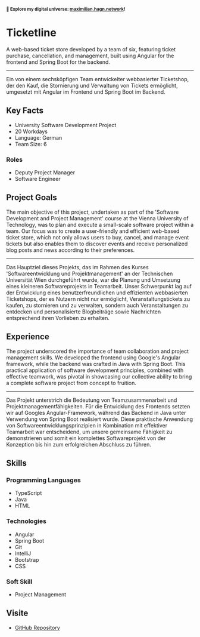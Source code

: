 <small>**🚀 Explore my digital universe: [maximilian.hagn.network](https://maximilian.hagn.network)!</small>**

# Ticketline

A web-based ticket store developed by a team of six, featuring ticket purchase, cancellation, and management, built using Angular for the frontend and Spring Boot for the backend.


---
Ein von einem sechsköpfigen Team entwickelter webbasierter Ticketshop, der den Kauf, die Stornierung und Verwaltung von Tickets ermöglicht, umgesetzt mit Angular im Frontend und Spring Boot im Backend.

## Key Facts

- University Software Development Project
- 20 Workdays
- Language: German
- Team Size: 6

### Roles

- Deputy Project Manager
- Software Engineer

## Project Goals

The main objective of this project, undertaken as part of the 'Software Development and Project Management' course at the Vienna University of Technology, was to plan and execute a small-scale software project within a team. Our focus was to create a user-friendly and efficient web-based ticket store, which not only allows users to buy, cancel, and manage event tickets but also enables them to discover events and receive personalized blog posts and news according to their preferences.


---
Das Hauptziel dieses Projekts, das im Rahmen des Kurses 'Softwareentwicklung und Projektmanagement' an der Technischen Universität Wien durchgeführt wurde, war die Planung und Umsetzung eines kleineren Softwareprojekts in Teamarbeit. Unser Schwerpunkt lag auf der Entwicklung eines benutzerfreundlichen und effizienten webbasierten Ticketshops, der es Nutzern nicht nur ermöglicht, Veranstaltungstickets zu kaufen, zu stornieren und zu verwalten, sondern auch Veranstaltungen zu entdecken und personalisierte Blogbeiträge sowie Nachrichten entsprechend ihren Vorlieben zu erhalten.

## Experience

The project underscored the importance of team collaboration and project management skills. We developed the frontend using Google's Angular framework, while the backend was crafted in Java with Spring Boot. This practical application of software development principles, combined with effective teamwork, was pivotal in showcasing our collective ability to bring a complete software project from concept to fruition.


---
Das Projekt unterstrich die Bedeutung von Teamzusammenarbeit und Projektmanagementfähigkeiten. Für die Entwicklung des Frontends setzten wir auf Googles Angular-Framework, während das Backend in Java unter Verwendung von Spring Boot realisiert wurde. Diese praktische Anwendung von Softwareentwicklungsprinzipien in Kombination mit effektiver Teamarbeit war entscheidend, um unsere gemeinsame Fähigkeit zu demonstrieren und somit ein komplettes Softwareprojekt von der Konzeption bis hin zum erfolgreichen Abschluss zu führen.

## Skills

### Programming Languages

 - TypeScript
 - Java
 - HTML
### Technologies

 - Angular
 - Spring Boot
 - Git
 - IntelliJ
 - Bootstrap
 - CSS
### Soft Skill

 - Project Management

## Visite

- [GitHub Repository](https://github.com/maxhagn/TicketLine)

